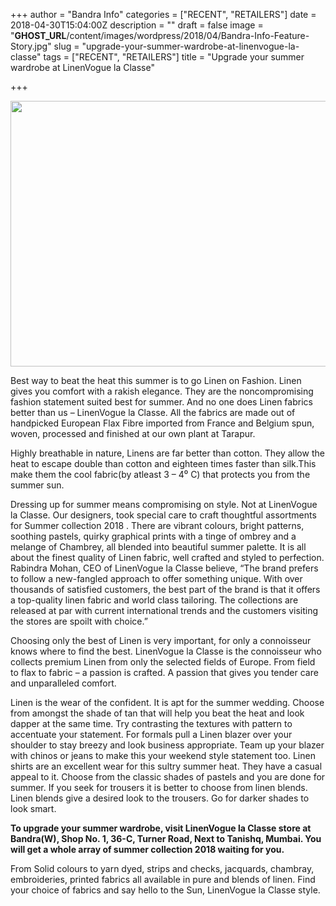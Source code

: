 +++
author = "Bandra Info"
categories = ["RECENT", "RETAILERS"]
date = 2018-04-30T15:04:00Z
description = ""
draft = false
image = "__GHOST_URL__/content/images/wordpress/2018/04/Bandra-Info-Feature-Story.jpg"
slug = "upgrade-your-summer-wardrobe-at-linenvogue-la-classe"
tags = ["RECENT", "RETAILERS"]
title = "Upgrade your summer wardrobe at LinenVogue la Classe"

+++


<p><img loading="lazy" class="aligncenter size-full wp-image-12451" src="https://i0.wp.com/bandra.info/wp-content/uploads/2018/04/Bandra-Info-Feature-Story.jpg?resize=850%2C425&#038;ssl=1" alt="" width="850" height="425" srcset="https://i0.wp.com/bandra.info/wp-content/uploads/2018/04/Bandra-Info-Feature-Story.jpg?w=1000&amp;ssl=1 1000w, https://i0.wp.com/bandra.info/wp-content/uploads/2018/04/Bandra-Info-Feature-Story.jpg?resize=500%2C250&amp;ssl=1 500w, https://i0.wp.com/bandra.info/wp-content/uploads/2018/04/Bandra-Info-Feature-Story.jpg?resize=768%2C384&amp;ssl=1 768w, https://i0.wp.com/bandra.info/wp-content/uploads/2018/04/Bandra-Info-Feature-Story.jpg?resize=850%2C425&amp;ssl=1 850w, https://i0.wp.com/bandra.info/wp-content/uploads/2018/04/Bandra-Info-Feature-Story.jpg?resize=600%2C300&amp;ssl=1 600w" sizes="(max-width: 850px) 100vw, 850px" data-recalc-dims="1" /></p>
<p>Best way to beat the heat this summer is to go Linen on Fashion. Linen gives you comfort with a rakish elegance. They are the noncompromising fashion statement suited best for summer. And no one does Linen fabrics better than us – LinenVogue la Classe. All the fabrics are made out of handpicked European Flax Fibre imported from France and Belgium spun, woven, processed and finished at our own plant at Tarapur.</p>
<p>Highly breathable in nature, Linens are far better than cotton. They allow the heat to escape double than cotton and eighteen times faster than silk.This make them the cool fabric(by atleast 3 &#8211; 4⁰ C) that protects you from the summer sun.</p>
<p dir="ltr">Dressing up for summer means compromising on style. Not at LinenVogue la Classe. Our designers, took special care to craft thoughtful assortments for Summer collection 2018 . There are vibrant colours, bright patterns, soothing pastels, quirky graphical prints with a tinge of ombrey and a melange of Chambrey, all blended into beautiful summer palette. It is all about the finest quality of Linen fabric, well crafted and styled to perfection. Rabindra Mohan, CEO of LinenVogue la Classe believe, “The brand prefers to follow a new-fangled approach to offer something unique. With over thousands of satisfied customers, the best part of the brand is that it offers a top-quality linen fabric and world class tailoring. The collections are released at par with current international trends and the customers visiting the stores are spoilt with choice.”</p>
<p dir="ltr">Choosing only the best of Linen is very important, for only a connoisseur knows where to find the best. LinenVogue la Classe is the connoisseur who collects premium Linen from only the selected fields of Europe. From field to flax to fabric – a passion is crafted. A passion that gives you tender care and unparalleled comfort.</p>
<p dir="ltr">Linen is the wear of the confident. It is apt for the summer wedding. Choose from amongst the shade of tan that will help you beat the heat and look dapper at the same time. Try contrasting the textures with pattern to accentuate your statement. For formals pull a Linen blazer over your shoulder to stay breezy and look business appropriate. Team up your blazer with chinos or jeans to make this your weekend style statement too. Linen shirts are an excellent wear for this sultry summer heat. They have a casual appeal to it. Choose from the classic shades of pastels and you are done for summer. If you seek for trousers it is better to choose from linen blends. Linen blends give a desired look to the trousers. Go for darker shades to look smart.</p>
<p dir="ltr"><strong>To upgrade your summer wardrobe, visit LinenVogue la Classe store at Bandra(W), Shop No. 1, 36-C, Turner Road, Next to Tanishq, Mumbai. You will get a whole array of summer collection 2018 waiting for you. </strong></p>
<p dir="ltr">From Solid colours to yarn dyed, strips and checks, jacquards, chambray, embroideries, printed fabrics all available in pure and blends of linen. Find your choice of fabrics and say hello to the Sun, LinenVogue la Classe style.</p>



